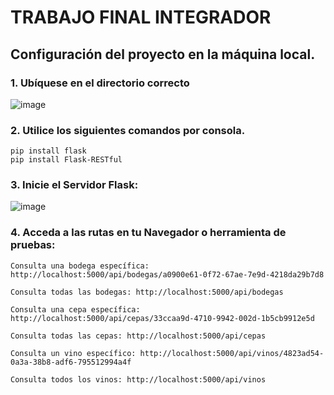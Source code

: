 # TRABAJO FINAL INTEGRADOR

## Configuración del proyecto en la máquina local.

### 1. Ubíquese en el directorio correcto

![image](https://github.com/user-attachments/assets/570c462c-d4b6-4e78-8fea-c0593588cd21)
 
### 2. Utilice los siguientes comandos por consola.

    pip install flask
    pip install Flask-RESTful

### 3. Inicie el Servidor Flask:

![image](https://github.com/user-attachments/assets/5c35eae9-e1ae-4e78-886f-075aa00809cf)

 ### 4. Acceda a las rutas en tu Navegador o herramienta de pruebas:

    Consulta una bodega específica: http://localhost:5000/api/bodegas/a0900e61-0f72-67ae-7e9d-4218da29b7d8

    Consulta todas las bodegas: http://localhost:5000/api/bodegas

    Consulta una cepa específica: http://localhost:5000/api/cepas/33ccaa9d-4710-9942-002d-1b5cb9912e5d

    Consulta todas las cepas: http://localhost:5000/api/cepas

    Consulta un vino específico: http://localhost:5000/api/vinos/4823ad54-0a3a-38b8-adf6-795512994a4f

    Consulta todos los vinos: http://localhost:5000/api/vinos

